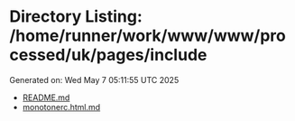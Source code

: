 # Directory Listing: /home/runner/work/www/www/processed/uk/pages/include
Generated on: Wed May  7 05:11:55 UTC 2025

- [README.md](README.md)
- [monotonerc.html.md](monotonerc.html.md)
